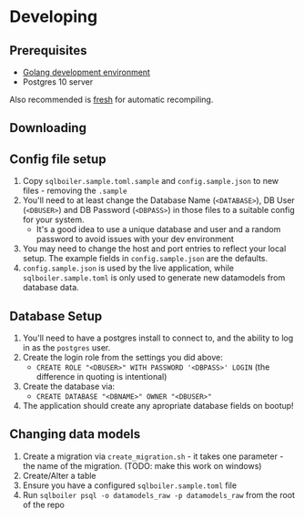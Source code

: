 
# Developing

## Prerequisites

  * [Golang development environment](https://golang.org/dl/)
  * Postgres 10 server
  
Also recommended is [fresh](https://github.com/gravityblast/fresh) for automatic recompiling.

## Downloading 

## Config file setup

  1. Copy `sqlboiler.sample.toml.sample` and `config.sample.json` to new files - removing the `.sample`
  2. You'll need to at least change the Database Name (`<DATABASE>`), DB User (`<DBUSER>`) and DB Password (`<DBPASS>`) in those files to a suitable config for your system.
     * It's a good idea to use a unique database and user and a random password to avoid issues with your dev environment
  3. You may need to change the host and port entries to reflect your local setup. The example fields in `config.sample.json` are the defaults. 
  4. `config.sample.json` is used by the live application, while `sqlboiler.sample.toml` is only used to generate new datamodels from database data.  
  
## Database Setup

  1. You'll need to have a postgres install to connect to, and the ability to log in as the  `postgres` user.
  2. Create the login role from the settings you did above: 
     * `CREATE ROLE "<DBUSER>" WITH PASSWORD '<DBPASS>' LOGIN` (the difference in quoting is intentional)
  3. Create the database via:
     * `CREATE DATABASE "<DBNAME>" OWNER "<DBUSER>"`
  4. The application should create any apropriate database fields on bootup!

## Changing data models

  1. Create a migration via `create_migration.sh` - it takes one parameter - the name of the migration. (TODO: make this work on windows)
  2. Create/Alter a table
  3. Ensure you have a configured `sqlboiler.sample.toml` file
  4. Run `sqlboiler psql -o datamodels_raw -p datamodels_raw` from the root of the repo